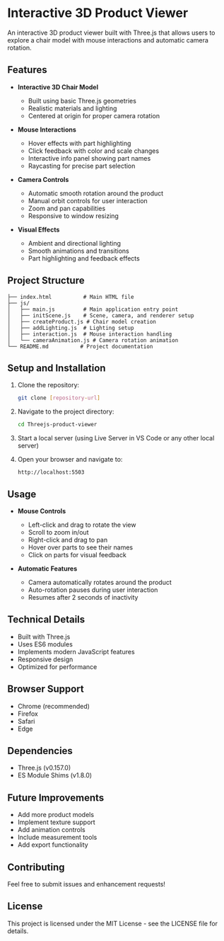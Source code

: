 # Interactive 3D Product Viewer

An interactive 3D product viewer built with Three.js that allows users to explore a chair model with mouse interactions and automatic camera rotation.

## Features

- **Interactive 3D Chair Model**
  - Built using basic Three.js geometries
  - Realistic materials and lighting
  - Centered at origin for proper camera rotation

- **Mouse Interactions**
  - Hover effects with part highlighting
  - Click feedback with color and scale changes
  - Interactive info panel showing part names
  - Raycasting for precise part selection

- **Camera Controls**
  - Automatic smooth rotation around the product
  - Manual orbit controls for user interaction
  - Zoom and pan capabilities
  - Responsive to window resizing

- **Visual Effects**
  - Ambient and directional lighting
  - Smooth animations and transitions
  - Part highlighting and feedback effects

## Project Structure

```
├── index.html          # Main HTML file
├── js/
│   ├── main.js         # Main application entry point
│   ├── initScene.js    # Scene, camera, and renderer setup
│   ├── createProduct.js # Chair model creation
│   ├── addLighting.js  # Lighting setup
│   ├── interaction.js  # Mouse interaction handling
│   └── cameraAnimation.js # Camera rotation animation
└── README.md          # Project documentation
```

## Setup and Installation

1. Clone the repository:
   ```bash
   git clone [repository-url]
   ```

2. Navigate to the project directory:
   ```bash
   cd Threejs-product-viewer
   ```

3. Start a local server (using Live Server in VS Code or any other local server)

4. Open your browser and navigate to:
   ```
   http://localhost:5503
   ```

## Usage

- **Mouse Controls**
  - Left-click and drag to rotate the view
  - Scroll to zoom in/out
  - Right-click and drag to pan
  - Hover over parts to see their names
  - Click on parts for visual feedback

- **Automatic Features**
  - Camera automatically rotates around the product
  - Auto-rotation pauses during user interaction
  - Resumes after 2 seconds of inactivity

## Technical Details

- Built with Three.js
- Uses ES6 modules
- Implements modern JavaScript features
- Responsive design
- Optimized for performance

## Browser Support

- Chrome (recommended)
- Firefox
- Safari
- Edge

## Dependencies

- Three.js (v0.157.0)
- ES Module Shims (v1.8.0)

## Future Improvements

- Add more product models
- Implement texture support
- Add animation controls
- Include measurement tools
- Add export functionality

## Contributing

Feel free to submit issues and enhancement requests!

## License

This project is licensed under the MIT License - see the LICENSE file for details. 